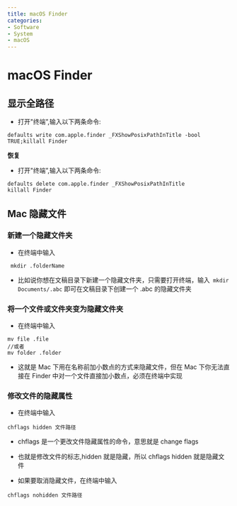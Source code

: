 ```yaml
---
title: macOS Finder
categories:
- Software
- System
- macOS
---
```

# macOS Finder

## 显示全路径

- 打开"终端”,输入以下两条命令:

```shell
defaults write com.apple.finder _FXShowPosixPathInTitle -bool TRUE;killall Finder
```

**恢复**

- 打开"终端”,输入以下两条命令:

```shell
defaults delete com.apple.finder _FXShowPosixPathInTitle
killall Finder
```

## Mac 隐藏文件

### 新建一个隐藏文件夹

- 在终端中输入

```shell
 mkdir .folderName
```

- 比如说你想在文稿目录下新建一个隐藏文件夹，只需要打开终端，输入` mkdir Documents/.abc` 即可在文稿目录下创建一个 .abc 的隐藏文件夹

### 将一个文件或文件夹变为隐藏文件夹

- 在终端中输入

```shell
mv file .file
//或者
mv folder .folder
```

- 这就是 Mac 下用在名称前加小数点的方式来隐藏文件，但在 Mac 下你无法直接在 Finder 中对一个文件直接加小数点，必须在终端中实现

### 修改文件的隐藏属性

- 在终端中输入

```shell
chflags hidden 文件路径
```

- chflags 是一个更改文件隐藏属性的命令，意思就是 change flags
- 也就是修改文件的标志,hidden 就是隐藏，所以 chflags hidden 就是隐藏文件

- 如果要取消隐藏文件，在终端中输入

```shell
chflags nohidden 文件路径
```



